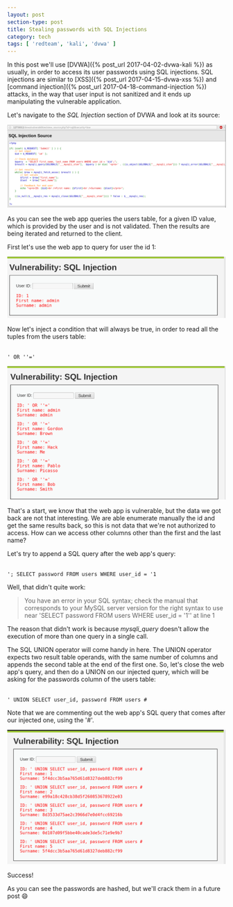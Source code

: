 ```yaml
---
layout: post
section-type: post
title: Stealing passwords with SQL Injections
category: tech
tags: [ 'redteam', 'kali', 'dvwa' ]
---
```

In this post we'll use [DVWA]({% post_url 2017-04-02-dvwa-kali %}) as usually, in order to access its user passwords using SQL injections.
SQL injections are similar to [XSS]({% post_url 2017-04-15-dvwa-xss %}) and [command injection]({% post_url 2017-04-18-command-injection %}) attacks, in the way that user input is not sanitized and it ends up manipulating the vulnerable application.

Let's navigate to the *SQL Injection* section of DVWA and look at its source:

![sqli](/img/posts/sqli/sqli-source.png)

As you can see the web app queries the users table, for a given ID value, which is provided by the user and is not validated.
Then the results are being iterated and returned to the client.

First let's use the web app to query for user the id 1:

![sqli](/img/posts/sqli/sqli.png)

Now let's inject a condition that will always be true, in order to read all the tuples from the users table:

<pre><code data-trim class="bash">
' OR ''='
</code></pre>

![sqli](/img/posts/sqli/sqli-0.png)

That's a start, we know that the web app is vulnerable, but the data we got back are not that interesting.
We are able enumerate manually the id and get the same results back, so this is not data that we're not authorized to access.
How can we access other columns other than the first and the last name?

Let's try to append a SQL query after the web app's query:

<pre><code data-trim class="bash">
'; SELECT password FROM users WHERE user_id = '1
</code></pre>

Well, that didn't quite work:

> You have an error in your SQL syntax; check the manual that corresponds to your MySQL server version for the right syntax to use near 'SELECT password FROM users WHERE user_id = '1'' at line 1

The reason that didn't work is because *mysqli_query* doesn't allow the execution of more than one query in a single call.

The SQL UNION operator will come handy in here.
The UNION operator expects two result table operands, with the same number of columns and appends the second table at the end of the first one.
So, let's close the web app's query, and then do a UNION on our injected query, which will be asking for the passwords column of the users table:

<pre><code data-trim class="bash">
' UNION SELECT user_id, password FROM users #
</code></pre>

Note that we are commenting out the web app's SQL query that comes after our injected one, using the '#'.

![sqli-passwords](/img/posts/sqli/sqli-passwords.png)

Success!

As you can see the passwords are hashed, but we'll crack them in a future post :smile:
